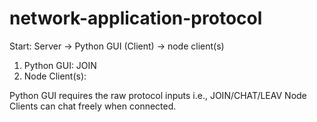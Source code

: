 # network-application-protocol
Start: Server -> Python GUI (Client) -> node client(s)
1) Python GUI: JOIN <USERNAME>
2) Node Client(s): <USERNAME>

Python GUI requires the raw protocol inputs i.e., JOIN/CHAT/LEAV
Node Clients can chat freely when connected.

